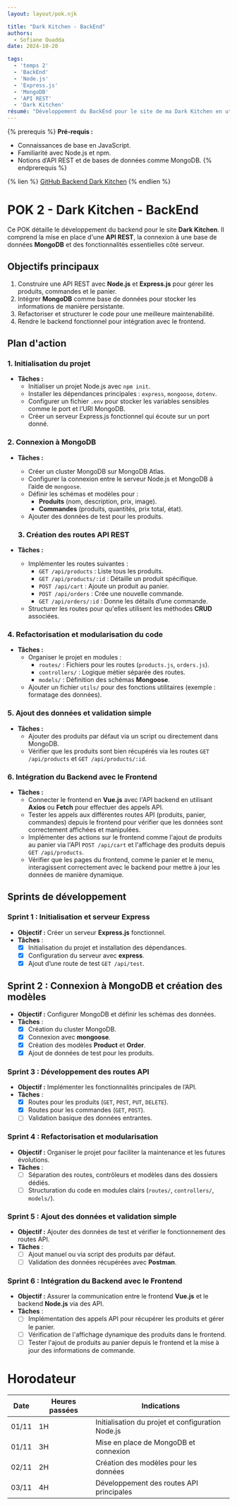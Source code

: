```yaml
---
layout: layout/pok.njk

title: "Dark Kitchen - BackEnd"
authors:
  - Sofiane Ouadda
date: 2024-10-20

tags:
  - 'temps 2'
  - 'BackEnd'
  - 'Node.js'
  - 'Express.js'
  - 'MongoDB'
  - 'API REST'
  - 'Dark Kitchen'
résumé: "Développement du BackEnd pour le site de ma Dark Kitchen en utilisant Node.js, Express.js, MongoDB et des API REST pour gérer les produits, le panier et les commandes."
---
```


{% prerequis %}
**Pré-requis :**
- Connaissances de base en JavaScript.
- Familiarité avec Node.js et npm.
- Notions d’API REST et de bases de données comme MongoDB.
{% endprerequis %}

{% lien %}
[GitHub Backend Dark Kitchen](https://github.com/SofianeOuadda/dark-kitchen-backend)
{% endlien %}

# POK 2 - Dark Kitchen - BackEnd

Ce POK détaille le développement du backend pour le site **Dark Kitchen**. Il comprend la mise en place d'une **API REST**, la connexion à une base de données **MongoDB** et des fonctionnalités essentielles côté serveur.

## Objectifs principaux

1. Construire une API REST avec **Node.js** et **Express.js** pour gérer les produits, commandes et le panier.
2. Intégrer **MongoDB** comme base de données pour stocker les informations de manière persistante.
3. Refactoriser et structurer le code pour une meilleure maintenabilité.
4. Rendre le backend fonctionnel pour intégration avec le frontend.

## Plan d'action

### 1. Initialisation du projet
- **Tâches :**
  - Initialiser un projet Node.js avec `npm init`.
  - Installer les dépendances principales : `express`, `mongoose`, `dotenv`.
  - Configurer un fichier `.env` pour stocker les variables sensibles comme le port et l’URI MongoDB.
  - Créer un serveur Express.js fonctionnel qui écoute sur un port donné.

### 2. Connexion à MongoDB
- **Tâches :**
  - Créer un cluster MongoDB sur MongoDB Atlas.
  - Configurer la connexion entre le serveur Node.js et MongoDB à l’aide de `mongoose`.
  - Définir les schémas et modèles pour :
    - **Produits** (nom, description, prix, image).
    - **Commandes** (produits, quantités, prix total, état).
  - Ajouter des données de test pour les produits.

  ### 3. Création des routes API REST
- **Tâches :**
  - Implémenter les routes suivantes :
    - `GET /api/products` : Liste tous les produits.
    - `GET /api/products/:id` : Détaille un produit spécifique.
    - `POST /api/cart` : Ajoute un produit au panier.
    - `POST /api/orders` : Crée une nouvelle commande.
    - `GET /api/orders/:id` : Donne les détails d’une commande.
  - Structurer les routes pour qu'elles utilisent les méthodes **CRUD** associées.

### 4. Refactorisation et modularisation du code
- **Tâches :**
  - Organiser le projet en modules :
    - `routes/` : Fichiers pour les routes (`products.js`, `orders.js`).
    - `controllers/` : Logique métier séparée des routes.
    - `models/` : Définition des schémas **Mongoose**.
  - Ajouter un fichier `utils/` pour des fonctions utilitaires (exemple : formatage des données).

### 5. Ajout des données et validation simple
- **Tâches :**
  - Ajouter des produits par défaut via un script ou directement dans MongoDB.
  - Vérifier que les produits sont bien récupérés via les routes `GET /api/products` et `GET /api/products/:id`.

### 6. Intégration du Backend avec le Frontend
- **Tâches :**
  - Connecter le frontend en **Vue.js** avec l'API backend en utilisant **Axios** ou **Fetch** pour effectuer des appels API.
  - Tester les appels aux différentes routes API (produits, panier, commandes) depuis le frontend pour vérifier que les données sont correctement affichées et manipulées.
  - Implémenter des actions sur le frontend comme l'ajout de produits au panier via l'API `POST /api/cart` et l'affichage des produits depuis `GET /api/products`.
  - Vérifier que les pages du frontend, comme le panier et le menu, interagissent correctement avec le backend pour mettre à jour les données de manière dynamique.

## Sprints de développement

### Sprint 1 : Initialisation et serveur Express
- **Objectif :** Créer un serveur **Express.js** fonctionnel.
- **Tâches** :
  - [x] Initialisation du projet et installation des dépendances.
  - [x] Configuration du serveur avec **express**.
  - [x] Ajout d’une route de test `GET /api/test`.

## Sprint 2 : Connexion à MongoDB et création des modèles
- **Objectif :** Configurer MongoDB et définir les schémas des données.
- **Tâches** :
  - [x] Création du cluster MongoDB.
  - [x] Connexion avec **mongoose**.
  - [x] Création des modèles **Product** et **Order**.
  - [x] Ajout de données de test pour les produits.

### Sprint 3 : Développement des routes API
- **Objectif :** Implémenter les fonctionnalités principales de l’API.
- **Tâches** :
  - [x] Routes pour les produits (`GET`, `POST`, `PUT`, `DELETE`).
  - [x] Routes pour les commandes (`GET`, `POST`).
  - [ ] Validation basique des données entrantes.

### Sprint 4 : Refactorisation et modularisation
- **Objectif :** Organiser le projet pour faciliter la maintenance et les futures évolutions.
- **Tâches** :
  - [ ] Séparation des routes, contrôleurs et modèles dans des dossiers dédiés.
  - [ ] Structuration du code en modules clairs (`routes/`, `controllers/`, `models/`).

### Sprint 5 : Ajout des données et validation simple
- **Objectif :** Ajouter des données de test et vérifier le fonctionnement des routes API.
- **Tâches** :
  - [ ] Ajout manuel ou via script des produits par défaut.
  - [ ] Validation des données récupérées avec **Postman**.

### Sprint 6 : Intégration du Backend avec le Frontend
- **Objectif :** Assurer la communication entre le frontend **Vue.js** et le backend **Node.js** via des API.
- **Tâches** :
  - [ ] Implémentation des appels API pour récupérer les produits et gérer le panier.
  - [ ] Vérification de l'affichage dynamique des produits dans le frontend.
  - [ ] Tester l'ajout de produits au panier depuis le frontend et la mise à jour des informations de commande.

# Horodateur

| Date   | Heures passées | Indications                                    |
|--------|----------------|------------------------------------------------|
| 01/11  | 1H             | Initialisation du projet et configuration Node.js |
| 01/11  | 3H             | Mise en place de MongoDB et connexion          |
| 02/11  | 2H             | Création des modèles pour les données         |
| 03/11  | 4H             | Développement des routes API principales       |
